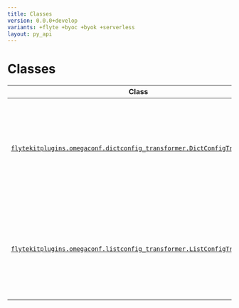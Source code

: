 ```yaml
---
title: Classes
version: 0.0.0+develop
variants: +flyte +byoc +byok +serverless
layout: py_api
---
```


# Classes

| Class | Description |
|-|-|
| [`flytekitplugins.omegaconf.dictconfig_transformer.DictConfigTransformer`](../packages/flytekitplugins.omegaconf.dictconfig_transformer#flytekitpluginsomegaconfdictconfig_transformerdictconfigtransformer) |Base transformer type that should be implemented for every python native type that can be handled by flytekit. |
| [`flytekitplugins.omegaconf.listconfig_transformer.ListConfigTransformer`](../packages/flytekitplugins.omegaconf.listconfig_transformer#flytekitpluginsomegaconflistconfig_transformerlistconfigtransformer) |Base transformer type that should be implemented for every python native type that can be handled by flytekit. |
